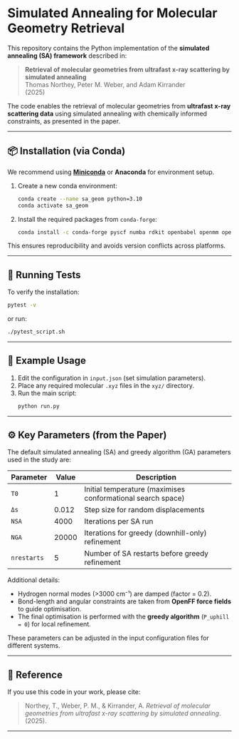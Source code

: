 # Simulated Annealing for Molecular Geometry Retrieval

This repository contains the Python implementation of the **simulated annealing (SA) framework** described in:

> **Retrieval of molecular geometries from ultrafast x-ray scattering by simulated annealing**  
> Thomas Northey, Peter M. Weber, and Adam Kirrander  
> (2025)

The code enables the retrieval of molecular geometries from **ultrafast x-ray scattering data** using simulated annealing with chemically informed constraints, as presented in the paper.

---

## 📦 Installation (via Conda)

We recommend using **[Miniconda](https://docs.conda.io/en/latest/miniconda.html)** or **Anaconda** for environment setup.

1. Create a new conda environment:
   ```sh
   conda create --name sa_geom python=3.10
   conda activate sa_geom
   ```

2. Install the required packages from `conda-forge`:
   ```sh
   conda install -c conda-forge pyscf numba rdkit openbabel openmm openff-toolkit openff-forcefields
   ```

This ensures reproducibility and avoids version conflicts across platforms.

---

## 🧪 Running Tests

To verify the installation:
```sh
pytest -v
```
or run:
```sh
./pytest_script.sh
```

---

## 🚀 Example Usage

1. Edit the configuration in `input.json` (set simulation parameters).  
2. Place any required molecular `.xyz` files in the `xyz/` directory.  
3. Run the main script:
   ```sh
   python run.py
   ```

---

## ⚙️ Key Parameters (from the Paper)

The default simulated annealing (SA) and greedy algorithm (GA) parameters used in the study are:

| Parameter   | Value  | Description |
|-------------|--------|-------------|
| `T0`        | 1      | Initial temperature (maximises conformational search space) |
| `Δs`        | 0.012  | Step size for random displacements |
| `NSA`       | 4000   | Iterations per SA run |
| `NGA`       | 20000  | Iterations for greedy (downhill-only) refinement |
| `nrestarts` | 5      | Number of SA restarts before greedy refinement |

Additional details:
- Hydrogen normal modes (>3000 cm⁻¹) are damped (factor = 0.2).  
- Bond-length and angular constraints are taken from **OpenFF force fields** to guide optimisation.  
- The final optimisation is performed with the **greedy algorithm** (`P_uphill = 0`) for local refinement.  

These parameters can be adjusted in the input configuration files for different systems.

---

## 📖 Reference

If you use this code in your work, please cite:

> Northey, T., Weber, P. M., & Kirrander, A. *Retrieval of molecular geometries from ultrafast x-ray scattering by simulated annealing*. (2025).  

---
